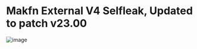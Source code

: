 # Makfn External V4 Selfleak, Updated to patch v23.00

![image](https://user-images.githubusercontent.com/104642778/206871590-bc8f409d-4423-48a5-a0b7-d71adfc93d9d.png)
